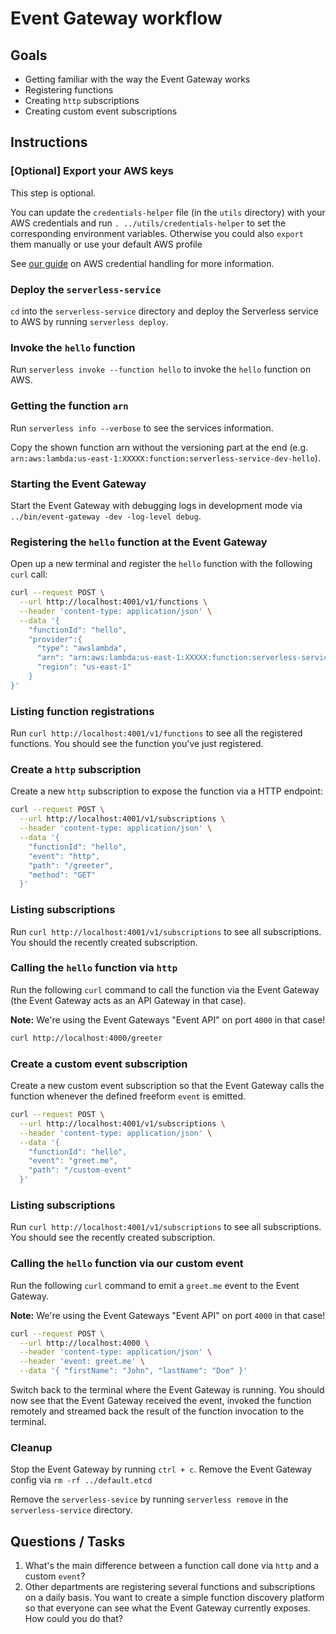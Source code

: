 # Event Gateway workflow

## Goals

* Getting familiar with the way the Event Gateway works
* Registering functions
* Creating `http` subscriptions
* Creating custom event subscriptions

## Instructions

### [Optional] Export your AWS keys

This step is optional.

You can update the `credentials-helper` file (in the `utils` directory) with your AWS credentials and run `. ../utils/credentials-helper` to set the corresponding environment variables. Otherwise you could also `export` them manually or use your default AWS profile

See [our guide](https://serverless.com/framework/docs/providers/aws/guide/credentials/) on AWS credential handling for more information.

### Deploy the `serverless-service`

`cd` into the `serverless-service` directory and deploy the Serverless service to AWS by running `serverless deploy`.

### Invoke the `hello` function

Run `serverless invoke --function hello` to invoke the `hello` function on AWS.

### Getting the function `arn`

Run `serverless info --verbose` to see the services information.

Copy the shown function arn without the versioning part at the end (e.g. `arn:aws:lambda:us-east-1:XXXXX:function:serverless-service-dev-hello`).

### Starting the Event Gateway

Start the Event Gateway with debugging logs in development mode via `../bin/event-gateway -dev -log-level debug`.

### Registering the `hello` function at the Event Gateway

Open up a new terminal and register the `hello` function with the following `curl` call:

```sh
curl --request POST \
  --url http://localhost:4001/v1/functions \
  --header 'content-type: application/json' \
  --data '{
    "functionId": "hello",
    "provider":{
      "type": "awslambda",
      "arn": "arn:aws:lambda:us-east-1:XXXXX:function:serverless-service-dev-hello",
      "region": "us-east-1"
    }
}'
```

### Listing function registrations

Run `curl http://localhost:4001/v1/functions` to see all the registered functions. You should see the function you've just registered.

### Create a `http` subscription

Create a new `http` subscription to expose the function via a HTTP endpoint:

```sh
curl --request POST \
  --url http://localhost:4001/v1/subscriptions \
  --header 'content-type: application/json' \
  --data '{
    "functionId": "hello",
    "event": "http",
    "path": "/greeter",
    "method": "GET"
  }'
```

### Listing subscriptions

Run `curl http://localhost:4001/v1/subscriptions` to see all subscriptions. You should the recently created subscription.

### Calling the `hello` function via `http`

Run the following `curl` command to call the function via the Event Gateway (the Event Gateway acts as an API Gateway in that case).

**Note:** We're using the Event Gateways "Event API" on port `4000` in that case!

```sh
curl http://localhost:4000/greeter
```

### Create a custom event subscription

Create a new custom event subscription so that the Event Gateway calls the function whenever the defined freeform `event` is emitted.

```sh
curl --request POST \
  --url http://localhost:4001/v1/subscriptions \
  --header 'content-type: application/json' \
  --data '{
    "functionId": "hello",
    "event": "greet.me",
    "path": "/custom-event"
  }'
```

### Listing subscriptions

Run `curl http://localhost:4001/v1/subscriptions` to see all subscriptions. You should see the recently created subscription.

### Calling the `hello` function via our custom event

Run the following `curl` command to emit a `greet.me` event to the Event Gateway.

**Note:** We're using the Event Gateways "Event API" on port `4000` in that case!

```sh
curl --request POST \
  --url http://localhost:4000 \
  --header 'content-type: application/json' \
  --header 'event: greet.me' \
  --data '{ "firstName": "John", "lastName": "Doe" }'
```

Switch back to the terminal where the Event Gateway is running. You should now see that the Event Gateway received the event, invoked the function remotely and streamed back the result of the function invocation to the terminal.

### Cleanup

Stop the Event Gateway by running `ctrl + c`.
Remove the Event Gateway config via `rm -rf ../default.etcd`

Remove the `serverless-sevice` by running `serverless remove` in the `serverless-service` directory.

## Questions / Tasks

1. What's the main difference between a function call done via `http` and a custom `event`?
1. Other departments are registering several functions and subscriptions on a daily basis. You want to create a simple function discovery platform so that everyone can see what the Event Gateway currently exposes. How could you do that?

